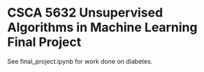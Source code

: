 # CSCA 5632 Unsupervised Algorithms in Machine Learning Final Project

See final_project.ipynb for work done on diabetes.
